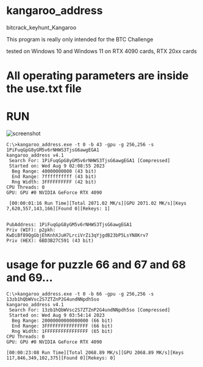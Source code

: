 # kangaroo_address
bitcrack_keyhunt_Kangaroo

This program is really only intended for the BTC Challenge

tested on Windows 10 and Windows 11 on RTX 4090 cards, RTX 20xx cards

# All operating parameters are inside the use.txt file

# RUN

![screenshot](https://github.com/alanonymous/kangaroo_address/assets/141680930/a3ec4133-d1d0-4e17-a650-f52c0cccc99a)


```
C:\>kangaroo_address.exe -t 0 -b 43 -gpu -g 256,256 -s 1PiFuqGpG8yGM5v6rNHWS3TjsG6awgEGA1
kangaroo_address v4.1
 Search For: 1PiFuqGpG8yGM5v6rNHWS3TjsG6awgEGA1 [Compressed]
 Started on: Wed Aug 9 02:08:55 2023
  Beg Range: 40000000000 (43 bit)
  End Range: 7ffffffffff (43 bit)
  Rng Width: 3FFFFFFFFFF (42 bit)
CPU Threads: 0
GPU: GPU #0 NVIDIA GeForce RTX 4090
 
 [00:00:01:16 Run Time][Total 2071.02 MK/s][GPU 2071.02 MK/s][Keys 7,620,557,143,166][Found 0][Rekeys: 1]


PubAddress: 1PiFuqGpG8yGM5v6rNHWS3TjsG6awgEGA1
Priv (WIF): p2pkh: KwDiBf89QgGbjEhKnhXJuH7LrciVrZi3qYjgdB23bP5LsYN8Krv7
Priv (HEX): 6BD3B27C591 (43 bit)
```

# usage for puzzle 66 and 67 and 68 and 69...

```
C:\>kangaroo_address.exe -t 0 -b 66 -gpu -g 256,256 -s 13zb1hQbWVsc2S7ZTZnP2G4undNNpdh5so
kangaroo_address v4.1
 Search For: 13zb1hQbWVsc2S7ZTZnP2G4undNNpdh5so [Compressed]
 Started on: Wed Aug 9 03:54:14 2023
  Beg Range: 20000000000000000 (66 bit)
  End Range: 3FFFFFFFFFFFFFFFF (66 bit)
  Rng Width: 1FFFFFFFFFFFFFFFF (65 bit)
CPU Threads: 0
GPU: GPU #0 NVIDIA GeForce RTX 4090

[00:00:23:08 Run Time][Total 2068.89 MK/s][GPU 2068.89 MK/s][Keys 117,846,349,102,375][Found 0][Rekeys: 0]

```
